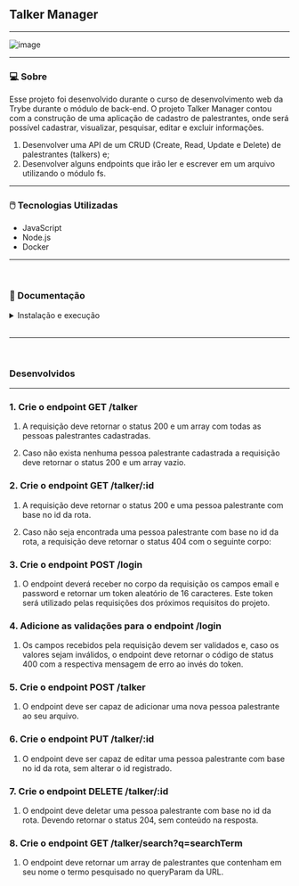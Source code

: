 ## Talker Manager
---
![image](https://user-images.githubusercontent.com/94760136/194197237-5bfe22c9-3657-4fb1-9da5-3713c011d5f5.png)

<!-- ### 📌 <a href="https://bluewallet.vercel.app/">Clique aqui</a> para acessar o projeto -->
---
### <strong>💻 Sobre</strong>
Esse projeto foi desenvolvido durante o curso de desenvolvimento web da Trybe durante o módulo de back-end. O projeto Talker Manager contou com a construção de uma aplicação de cadastro de palestrantes, onde será possível cadastrar, visualizar, pesquisar, editar e excluir informações.

1. Desenvolver uma API de um CRUD (Create, Read, Update e Delete) de palestrantes (talkers) e;
2. Desenvolver alguns endpoints que irão ler e escrever em um arquivo utilizando o módulo fs.
---

### <strong>🖱️ Tecnologias Utilizadas</strong>
* JavaScript
* Node.js
* Docker

---

</br>

### <strong>📃 Documentação</strong>

  <details>
    <summary>Instalação e execução</summary>
    <br />

- Faça o fork do repositório:
  Tutorial [AQUI](https://github.com/UNIVALI-LITE/Portugol-Studio/wiki/Fazendo-um-Fork-do-reposit%C3%B3rio)
- Abra seu terminal e navegue até a pasta onde preferir alocar o projeto.

- Clone o repositório:

  ```sh 
  git clone git@github.com:marcelamchdo/talker-manager.git
  ```

- Apos ter o repositório clonado em sua maquina, execute este comando para acessar a parta do projeto:

  ```sh
    cd sd-022-a-project-talker-manager
  ```

- Dentro da pasta do projeto, execute o comando abaixo para instalar as dependências do projeto:

  Caso utilize o npm:

  ```sh
    npm install
  ```

  Caso utilize o yarn:

  ```sh
    yarn install
  ```

- Dentro da pasta do projeto, execute o comando abaixo para iniciar o servidor do projeto:

      Caso utilize o npm:

      ```sh
        npm start
      ```

      Caso utilize o yarn:

      ```sh
        yarn start
      ```

  O aplicativo sera executado em modo de desenvolvimento.
  Abrindo na porta padrão que o React usa: <http://localhost:3000/> em seu navegador.

    </details>

</br>

---

</br>


### <strong>Desenvolvidos</strong>

---

### <strong>1. Crie o endpoint GET /talker</strong>
1. A requisição deve retornar o status 200 e um array com todas as pessoas palestrantes cadastradas.

2. Caso não exista nenhuma pessoa palestrante cadastrada a requisição deve retornar o status 200 e um array vazio. 


### <strong>2. Crie o endpoint GET /talker/:id</strong>

1. A requisição deve retornar o status 200 e uma pessoa palestrante com base no id da rota.

2. Caso não seja encontrada uma pessoa palestrante com base no id da rota, a requisição deve retornar o status 404 com o seguinte corpo:


### <strong>3. Crie o endpoint POST /login</strong>

1. O endpoint deverá receber no corpo da requisição os campos email e password e retornar um token aleatório de 16 caracteres. Este token será utilizado pelas requisições dos próximos requisitos do projeto.

### <strong>4. Adicione as validações para o endpoint /login</strong>

1. Os campos recebidos pela requisição devem ser validados e, caso os valores sejam inválidos, o endpoint deve retornar o código de status 400 com a respectiva mensagem de erro ao invés do token.

### <strong>5. Crie o endpoint POST /talker</strong>

1. O endpoint deve ser capaz de adicionar uma nova pessoa palestrante ao seu arquivo.

### <strong>6. Crie o endpoint PUT /talker/:id</strong>

1. O endpoint deve ser capaz de editar uma pessoa palestrante com base no id da rota, sem alterar o id registrado.

### <strong>7. Crie o endpoint DELETE /talker/:id</strong>

1. O endpoint deve deletar uma pessoa palestrante com base no id da rota. Devendo retornar o status 204, sem conteúdo na resposta.

### <strong>8. Crie o endpoint GET /talker/search?q=searchTerm</strong>

1. O endpoint deve retornar um array de palestrantes que contenham em seu nome o termo pesquisado no queryParam da URL. 







